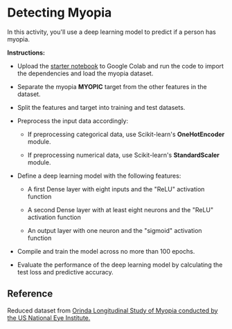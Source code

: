 # Detecting Myopia

In this activity, you'll use a deep learning model to predict if a person has myopia.

**Instructions:**

* Upload the [starter notebook](Unsolved/DetectingMyopia.ipynb) to Google Colab and run the code to import the dependencies and load the myopia dataset.

* Separate the myopia **MYOPIC** target from the other features in the dataset.

* Split the features and target into training and test datasets.

* Preprocess the input data accordingly:

  * If preprocessing categorical data, use Scikit-learn's **OneHotEncoder** module.

  * If preprocessing numerical data, use Scikit-learn's **StandardScaler** module.

* Define a deep learning model with the following features:

  * A first Dense layer with eight inputs and the "ReLU" activation function

  * A second Dense layer with at least eight neurons and the "ReLU" activation function

  * An output layer with one neuron and the "sigmoid" activation function

* Compile and train the model across no more than 100 epochs.

* Evaluate the performance of the deep learning model by calculating the test loss and predictive accuracy.

## Reference

Reduced dataset from [Orinda Longitudinal Study of Myopia conducted by the US National Eye Institute.](https://clinicaltrials.gov/ct2/show/NCT00000169)

